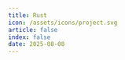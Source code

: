 ```yaml
---
title: Rust
icon: /assets/icons/project.svg
article: false
index: false
date: 2025-08-08
---
```


<Catalog />

